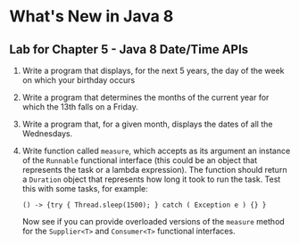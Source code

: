 # What's New in Java 8

## Lab for Chapter 5 - Java 8 Date/Time APIs

1. Write a program that displays, for the next 5 years, the day of the week on which your birthday occurs

1. Write a program that determines the months of the current year for which the 13th falls on a Friday.

1. Write a program that, for a given month, displays the dates of all the Wednesdays.

1. Write function called ```measure```,
   which accepts as its argument an instance of the ```Runnable``` functional interface 
   (this could be an object that represents the task or a lambda expression).
   The function should return a ```Duration``` object that represents how long it
   took to run the task. Test this with some tasks, for example:
   ```
   () -> {try { Thread.sleep(1500); } catch ( Exception e ) {} }
   ```
   
   Now see if you can provide overloaded versions of the ```measure``` method for the
   ```Supplier<T>``` and ```Consumer<T>``` functional interfaces. 


